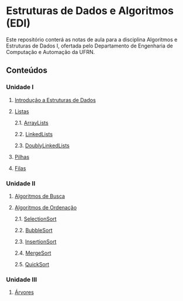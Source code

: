 # Estruturas de Dados e Algoritmos (EDI)

Este repositório conterá as notas de aula para a disciplina Algoritmos e Estruturas de Dados I, ofertada pelo Departamento de Engenharia de Computação e Automação da UFRN.

## Conteúdos

### Unidade I

1. [Introdução a Estruturas de Dados](conteudos/Introducao.md)

2. [Listas](conteudos/Listas.md)
    
    2.1. [ArrayLists](conteudos/ArrayLists.md)

    2.2. [LinkedLists](conteudos/LinkedLists.md)

    2.3. [DoublyLinkedLists](conteudos/DoublyLinkedLists.md)

3. [Pilhas](conteudos/Pilhas.md)

4. [Filas](conteudos/Filas.md)

### Unidade II

1. [Algoritmos de Busca](conteudos/Busca.md)

2. [Algoritmos de Ordenação](conteudos/Ordenacao.md)

    2.1. [SelectionSort](conteudos/ordenacao/SelectionSort.md)

    2.2. [BubbleSort](conteudos/ordenacao/BubbleSort.md)

    2.3. [InsertionSort](conteudos/ordenacao/InsertionSort.md)

    2.4. [MergeSort](conteudos/ordenacao/MergeSort.md)

    2.5. [QuickSort](conteudos/ordenacao/QuickSort.md)

### Unidade III

1. [Árvores](conteudos/Arvores.md)